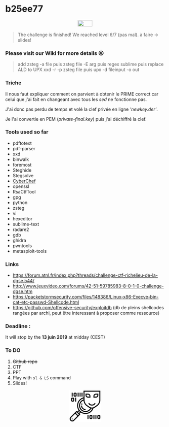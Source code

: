 # b25ee77


<p align="center">
  <img width="30%" height="30%" src="/icon/solved1914.bmp">
</p>

> The challenge is finished! We reached level 6/7 (pas mal).
> à faire -> slides!

###  Please visit our Wiki for more details 😜

> add zsteg -a file puis zsteg file -E arg puis regex sublime puis replace ALD to UPX
>xxd -r -p zsteg file puis upx -d fileinput -o out


### Triche


Il nous faut expliquer comment on parvient à obtenir le PRIME correct car celui que j'ai fait en changeant avec tous les *sed* ne fonctionne pas. 

J'ai donc pas perdu de temps et volé la clef privée en ligne *'newkey.der'*. 

Je l'ai convertie en PEM (*private-final.key*) puis j'ai déchiffré la clef.


### Tools used so far

 * pdftotext
 * pdf-parser
 * xxd 
 * binwalk
 * foremost
 * Steghide
 * Stegsolve
 * [CyberChef](https://gchq.github.io/CyberChef/)
 * openssl 
 * RsaCtfTool
 * gpg
 * python
 * zsteg
 * vi 
 * hexeditor
 * sublime-text 
 * radare2
 * gdb
 * ghidra
 * pwntools
 * metasploit-tools


### Links 

- https://forum.atnl.fr/index.php?threads/challenge-ctf-richelieu-de-la-dgse.544/
- http://www.jeuxvideo.com/forums/42-51-59785983-8-0-1-0-challenge-dgse.htm
- https://packetstormsecurity.com/files/148386/Linux-x86-Execve-bin-cat-etc-passwd-Shellcode.html
- https://github.com/offensive-security/exploitdb (db de pleins shellcodes rangées par archi, peut être interessant à proposer comme ressource)

### Deadline : 

It will stop by the **13 juin 2019** at midday (CEST)

### To DO 

1. ~~Github repo~~
2. CTF
3. PPT
4. Play with ```sl & LS``` command
5. Slides!

<p align="center">
  <img width="100" height="100" src="/icon/a.png">
</p>
